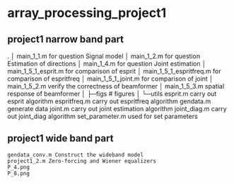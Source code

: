 # array_processing_project1





## project1 narrow band part
.
│  main_1_1.m for question Signal model
│  main_1_2.m for question Estimation of directions
│  main_1_4.m for question Joint estimation
│  main_1_5_1_esprit.m for comparison of esprit
│  main_1_5_1_espritfreq.m for comparison of espritfreq
│  main_1_5_1_joint.m for comparison of joint
│  main_1_5_2.m verify the correctness of beamformer
│  main_1_5_3.m spatial response of beamformer
│
├─figs # figures
│
└─utils
        esprit.m carry out esprit algorithm
        espritfreq.m carry out espritfreq algorithm
        gendata.m generate data
        joint.m carry out joint estimation algorithm
        joint_diag.m carry out joint_diag algorithm
        set_parameter.m used for set parameters

## project1 wide band part
    gendata_conv.m Construct the wideband model
    project1_2.m Zero-forcing and Wiener equalizers
    P_4.png
    P_8.png
